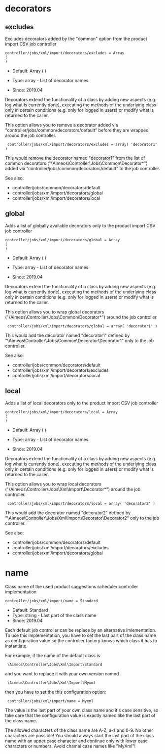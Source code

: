 
# decorators
## excludes

Excludes decorators added by the "common" option from the product import CSV job controller

```
controller/jobs/xml/import/decorators/excludes = Array
(
)
```

* Default: Array
(
)

* Type: array - List of decorator names
* Since: 2019.04

Decorators extend the functionality of a class by adding new aspects
(e.g. log what is currently done), executing the methods of the underlying
class only in certain conditions (e.g. only for logged in users) or
modify what is returned to the caller.

This option allows you to remove a decorator added via
"controller/jobs/common/decorators/default" before they are wrapped
around the job controller.

```
 controller/jobs/xml/import/decorators/excludes = array( 'decorator1' )
```

This would remove the decorator named "decorator1" from the list of
common decorators ("\Aimeos\Controller\Jobs\Common\Decorator\*") added via
"controller/jobs/common/decorators/default" to the job controller.

See also:

* controller/jobs/common/decorators/default
* controller/jobs/xml/import/decorators/global
* controller/jobs/xml/import/decorators/local

## global

Adds a list of globally available decorators only to the product import CSV job controller

```
controller/jobs/xml/import/decorators/global = Array
(
)
```

* Default: Array
(
)

* Type: array - List of decorator names
* Since: 2019.04

Decorators extend the functionality of a class by adding new aspects
(e.g. log what is currently done), executing the methods of the underlying
class only in certain conditions (e.g. only for logged in users) or
modify what is returned to the caller.

This option allows you to wrap global decorators
("\Aimeos\Controller\Jobs\Common\Decorator\*") around the job controller.

```
 controller/jobs/xml/import/decorators/global = array( 'decorator1' )
```

This would add the decorator named "decorator1" defined by
"\Aimeos\Controller\Jobs\Common\Decorator\Decorator1" only to the job controller.

See also:

* controller/jobs/common/decorators/default
* controller/jobs/xml/import/decorators/excludes
* controller/jobs/xml/import/decorators/local

## local

Adds a list of local decorators only to the product import CSV job controller

```
controller/jobs/xml/import/decorators/local = Array
(
)
```

* Default: Array
(
)

* Type: array - List of decorator names
* Since: 2019.04

Decorators extend the functionality of a class by adding new aspects
(e.g. log what is currently done), executing the methods of the underlying
class only in certain conditions (e.g. only for logged in users) or
modify what is returned to the caller.

This option allows you to wrap local decorators
("\Aimeos\Controller\Jobs\Xml\Import\Decorator\*") around the job
controller.

```
 controller/jobs/xml/import/decorators/local = array( 'decorator2' )
```

This would add the decorator named "decorator2" defined by
"\Aimeos\Controller\Jobs\Xml\Import\Decorator\Decorator2"
only to the job controller.

See also:

* controller/jobs/common/decorators/default
* controller/jobs/xml/import/decorators/excludes
* controller/jobs/xml/import/decorators/global

# name

Class name of the used product suggestions scheduler controller implementation

```
controller/jobs/xml/import/name = Standard
```

* Default: Standard
* Type: string - Last part of the class name
* Since: 2019.04

Each default job controller can be replace by an alternative imlementation.
To use this implementation, you have to set the last part of the class
name as configuration value so the controller factory knows which class it
has to instantiate.

For example, if the name of the default class is

```
 \Aimeos\Controller\Jobs\Xml\Import\Standard
```

and you want to replace it with your own version named

```
 \Aimeos\Controller\Jobs\Xml\Import\Myxml
```

then you have to set the this configuration option:

```
 controller/jobs/xml/import/name = Myxml
```

The value is the last part of your own class name and it's case sensitive,
so take care that the configuration value is exactly named like the last
part of the class name.

The allowed characters of the class name are A-Z, a-z and 0-9. No other
characters are possible! You should always start the last part of the class
name with an upper case character and continue only with lower case characters
or numbers. Avoid chamel case names like "MyXml"!
